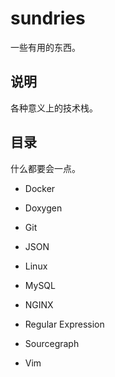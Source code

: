 # sundries

一些有用的东西。

## 说明

各种意义上的技术栈。

## 目录

什么都要会一点。

+ Docker

+ Doxygen

+ Git

+ JSON

+ Linux

+ MySQL

+ NGINX

+ Regular Expression

+ Sourcegraph

+ Vim
